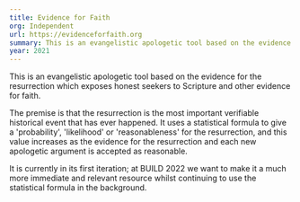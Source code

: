 ```yaml
---
title: Evidence for Faith
org: Independent
url: https://evidenceforfaith.org
summary: This is an evangelistic apologetic tool based on the evidence for the resurrection which exposes honest seekers to Scripture and other evidence for faith.
year: 2021
---
```


This is an evangelistic apologetic tool based on the evidence for the resurrection which exposes honest seekers to Scripture and other evidence for faith.

The premise is that the resurrection is the most important verifiable historical event that has ever happened. It uses a statistical formula to give a 'probability', 'likelihood' or 'reasonableness' for the resurrection, and this value increases as the evidence for the resurrection and each new apologetic argument is accepted as reasonable.

It is currently in its first iteration; at BUILD 2022 we want to make it a much more immediate and relevant resource whilst continuing to use the statistical formula in the background.
